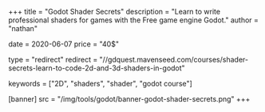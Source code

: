 +++
title = "Godot Shader Secrets"
description = "Learn to write professional shaders for games with the Free game engine Godot."
author = "nathan"

date = 2020-06-07
price = "40$"

type = "redirect"
redirect = "//gdquest.mavenseed.com/courses/shader-secrets-learn-to-code-2d-and-3d-shaders-in-godot"

keywords = ["2D", "shaders", "shader", "godot course"]

[banner]
src = "/img/tools/godot/banner-godot-shader-secrets.png"
+++
